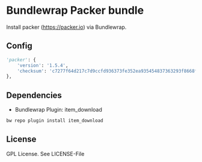 # Bundlewrap Packer bundle

Install packer (https://packer.io) via Bundlewrap.

## Config
```python
'packer': {
    'version': '1.5.4',
    'checksum': 'c7277f64d217c7d9ccfd936373fe352ea935454837363293f8668f9e42d8d99d',
},
```

## Dependencies
- Bundlewrap Plugin: item_download 
```bash
bw repo plugin install item_download
```

## License
GPL License. See LICENSE-File
